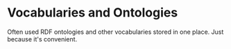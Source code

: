 # Vocabularies and Ontologies
Often used RDF ontologies and other vocabularies stored in one place.
Just because it's convenient.
